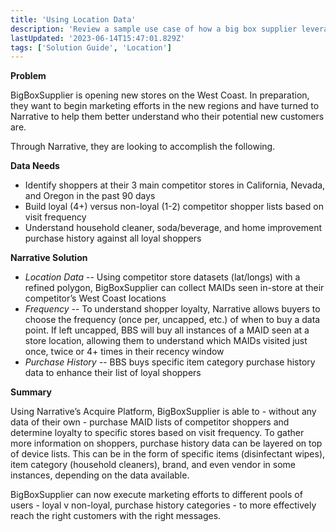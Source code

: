 ```yaml
---
title: 'Using Location Data'
description: 'Review a sample use case of how a big box supplier leveraged Narrative to buy location & purchase history data to determine competitor & loyal shoppers'
lastUpdated: '2023-06-14T15:47:01.829Z'
tags: ['Solution Guide', 'Location']
---
```

**Problem**

BigBoxSupplier is opening new stores on the West Coast. In preparation, they want to begin marketing efforts in the new regions and have turned to Narrative to help them better understand who their potential new customers are.

Through Narrative, they are looking to accomplish the following.

**Data Needs**

* Identify shoppers at their 3 main competitor stores in California, Nevada, and Oregon in the past 90 days
* Build loyal (4+) versus non-loyal (1-2) competitor shopper lists based on visit frequency
* Understand household cleaner, soda/beverage, and home improvement purchase history against all loyal shoppers

**Narrative Solution**

* _Location Data_ -- Using competitor store datasets (lat/longs) with a refined polygon, BigBoxSupplier can collect MAIDs seen in-store at their competitor’s West Coast locations
* _Frequency_ -- To understand shopper loyalty, Narrative allows buyers to choose the frequency (once per, uncapped, etc.) of when to buy a data point. If left uncapped, BBS will buy all instances of a MAID seen at a store location, allowing them to understand which MAIDs visited just once, twice or 4+ times in their recency window
* _Purchase History --_ BBS buys specific item category purchase history data to enhance their list of loyal shoppers

**Summary**

Using Narrative’s Acquire Platform, BigBoxSupplier is able to - without any data of their own - purchase MAID lists of competitor shoppers and determine loyalty to specific stores based on visit frequency. To gather more information on shoppers, purchase history data can be layered on top of device lists. This can be in the form of specific items (disinfectant wipes), item category (household cleaners), brand, and even vendor in some instances, depending on the data available.

BigBoxSupplier can now execute marketing efforts to different pools of users - loyal v non-loyal, purchase history categories - to more effectively reach the right customers with the right messages.
